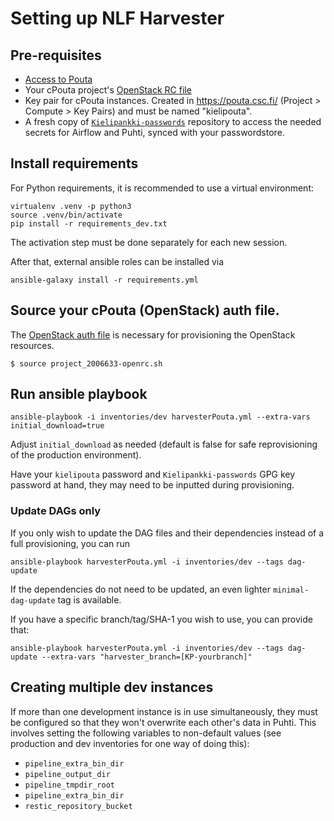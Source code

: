 # Setting up NLF Harvester

## Pre-requisites

- [Access to Pouta](https://docs.csc.fi/accounts/how-to-add-service-access-for-project/)
- Your cPouta project's [OpenStack RC file](https://docs.csc.fi/cloud/pouta/install-client/#configure-your-terminal-environment-for-openstack)
- Key pair for cPouta instances. Created in https://pouta.csc.fi/ (Project > Compute > Key Pairs) and must be named "kielipouta".
- A fresh copy of [`Kielipankki-passwords`](https://github.com/CSCfi/Kielipankki-passwords) repository to access the needed secrets for Airflow and Puhti, synced with your passwordstore.


## Install requirements
For Python requirements, it is recommended to use a virtual environment:
```
virtualenv .venv -p python3
source .venv/bin/activate
pip install -r requirements_dev.txt
```

The activation step must be done separately for each new session.

After that, external ansible roles can be installed via
```
ansible-galaxy install -r requirements.yml
```

## Source your cPouta (OpenStack) auth file.

The [OpenStack auth file](https://docs.csc.fi/#cloud/pouta/install-client/#configure-your-terminal-environment-for-openstack) is necessary for provisioning the OpenStack resources.

```
$ source project_2006633-openrc.sh
```

## Run ansible playbook

```
ansible-playbook -i inventories/dev harvesterPouta.yml --extra-vars initial_download=true
```

Adjust `initial_download` as needed (default is false for safe reprovisioning of the production environment).

Have your `kielipouta` password and `Kielipankki-passwords` GPG key password at hand, they may need to be inputted during provisioning.

### Update DAGs only

If you only wish to update the DAG files and their dependencies instead of a
full provisioning, you can run
```
ansible-playbook harvesterPouta.yml -i inventories/dev --tags dag-update
```
If the dependencies do not need to be updated, an even lighter
`minimal-dag-update` tag is available.


If you have a specific branch/tag/SHA-1 you wish to use, you can provide that:

```
ansible-playbook harvesterPouta.yml -i inventories/dev --tags dag-update --extra-vars "harvester_branch=[KP-yourbranch]"
```

## Creating multiple dev instances

If more than one development instance is in use simultaneously, they must be configured so that they won't overwrite each other's data in Puhti. This involves setting the following variables to non-default values (see production and dev inventories for one way of doing this):
- `pipeline_extra_bin_dir`
- `pipeline_output_dir`
- `pipeline_tmpdir_root`
- `pipeline_extra_bin_dir`
- `restic_repository_bucket`
